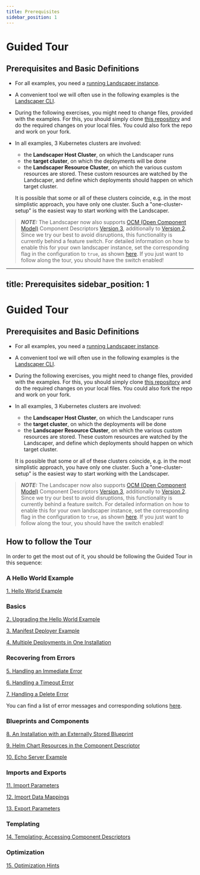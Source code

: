 ```yaml
---
title: Prerequisites
sidebar_position: 1
---
```


# Guided Tour

## Prerequisites and Basic Definitions

- For all examples, you need a [running Landscaper instance](../installation/install-landscaper-controller.md).

- A convenient tool we will often use in the following examples is the [Landscaper
  CLI](https://github.com/gardener/landscapercli). 

- During the following exercises, you might need to change files, provided with the examples. For this, you should
  simply clone [this repository](https://github.com/gardener/landscaper) and do the required changes on your local files. You could also fork the repo and work on your fork.

- In all examples, 3 Kubernetes clusters are involved:

  - the **Landscaper Host Cluster**, on which the Landscaper runs
  - the **target cluster**, on which the deployments will be done
  - the **Landscaper Resource Cluster**, on which the various custom resources are stored. These custom resources are
    watched by the Landscaper, and define which deployments should happen on which target cluster.

  It is possible that some or all of these clusters coincide, e.g. in the most simplistic approach, you have only one
  cluster. Such a "one-cluster-setup" is the easiest way to start working with the Landscaper.

> **_NOTE:_** The Landscaper now also supports [OCM (Open Component Model)](https://ocm.software/) Component
> Descriptors [Version 3](https://ocm.software/docs/component-descriptors/version-3/), additionally to [Version
> 2](https://ocm.software/docs/component-descriptors/version-2/).  
> Since we try our best to avoid disruptions, this functionality is currently behind a feature switch. For detailed 
> information on how to enable this for your own landscaper instance, set the corresponding flag in the configuration to
> `true`, as shown [here](https://github.com/gardener/landscaper/blob/master/docs/installation/install-landscaper-controller.md#configuration-through-valuesyaml).
> If you just want to follow along the tour, you should have the switch enabled!

---
title: Prerequisites
sidebar_position: 1
---

# Guided Tour

## Prerequisites and Basic Definitions

- For all examples, you need a [running Landscaper instance](../installation/install-landscaper-controller.md).

- A convenient tool we will often use in the following examples is the [Landscaper
  CLI](https://github.com/gardener/landscapercli). 

- During the following exercises, you might need to change files, provided with the examples. For this, you should
  simply clone [this repository](https://github.com/gardener/landscaper) and do the required changes on your local files. You could also fork the repo and work on your fork.

- In all examples, 3 Kubernetes clusters are involved:

  - the **Landscaper Host Cluster**, on which the Landscaper runs
  - the **target cluster**, on which the deployments will be done
  - the **Landscaper Resource Cluster**, on which the various custom resources are stored. These custom resources are
    watched by the Landscaper, and define which deployments should happen on which target cluster.

  It is possible that some or all of these clusters coincide, e.g. in the most simplistic approach, you have only one
  cluster. Such a "one-cluster-setup" is the easiest way to start working with the Landscaper.

> **_NOTE:_** The Landscaper now also supports [OCM (Open Component Model)](https://ocm.software/) Component
> Descriptors [Version 3](https://ocm.software/docs/component-descriptors/version-3/), additionally to [Version
> 2](https://ocm.software/docs/component-descriptors/version-2/).  
> Since we try our best to avoid disruptions, this functionality is currently behind a feature switch. For detailed 
> information on how to enable this for your own landscaper instance, set the corresponding flag in the configuration to
> `true`, as shown [here](https://github.com/gardener/landscaper/blob/master/docs/installation/install-landscaper-controller.md#configuration-through-valuesyaml).
> If you just want to follow along the tour, you should have the switch enabled!

## How to follow the Tour

In order to get the most out of it, you should be following the Guided Tour in this sequence:

### A Hello World Example

[1. Hello World Example](./hello-world)

### Basics

[2. Upgrading the Hello World Example](./basics/upgrade)

[3. Manifest Deployer Example](./basics/manifest-deployer)

[4. Multiple Deployments in One Installation](./basics/multiple-deployitems)

### Recovering from Errors

[5. Handling an Immediate Error](./error-handling/immediate-error)

[6. Handling a Timeout Error](./error-handling/timeout-error)

[7. Handling a Delete Error](./error-handling/delete-error)

You can find a list of error messages and corresponding solutions [here](./error-handling/problem_analysis.md).

### Blueprints and Components

[8. An Installation with an Externally Stored Blueprint](./blueprints/external-blueprint)

[9. Helm Chart Resources in the Component Descriptor](./blueprints/helm-chart-resource)

[10. Echo Server Example](./blueprints/echo-server)

### Imports and Exports

[11. Import Parameters](./import-export/import-parameters)

[12. Import Data Mappings](./import-export/import-data-mappings)

[13. Export Parameters](./import-export/export-parameters)

### Templating

[14. Templating: Accessing Component Descriptors ](./templating/components)

### Optimization

[15. Optimization Hints ](../usage/Optimization.md)
